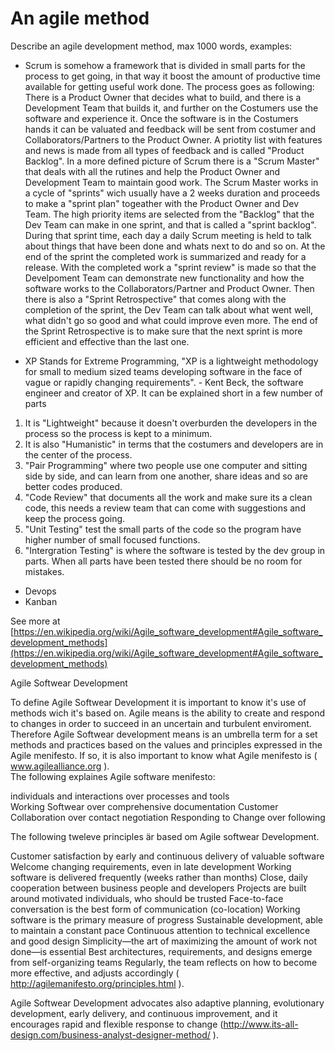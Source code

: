 # An agile method

Describe an agile development method, max 1000 words, examples:

* Scrum is somehow a framework that is divided in small parts for the process to get going, in that way it boost the amount
of productive time available for getting useful work done. The process goes as following: There is a Product Owner that decides what to build,
and there is a Development Team that builds it, and further on the Costumers use the software and experience it. Once the software is in the 
Costumers hands it can be valuated and feedback will be sent from costumer and Collaborators/Partners to the Product Owner. A priotity list with 
features and news is made from all types of feedback and is called "Product Backlog". In a more defined picture of Scrum there is a "Scrum Master" 
that deals with all the rutines and help the Product Owner and Development Team to maintain good work. The Scrum Master works in a cycle of "sprints"
wich usually have a 2 weeks duration and proceeds to make a "sprint plan" togeather with the Product Owner and Dev Team. The high priority items
are selected from the "Backlog" that the Dev Team can make in one sprint, and that is called a "sprint backlog". During that sprint time, each day
a daily Scrum meeting is held to talk about things that have been done and whats next to do and so on. At the end of the sprint the completed
work is summarized and ready for a release. With the completed work a "sprint review" is made so that the Develpoment Team can demonstrate
new functionality and how the software works to the Collaborators/Partner and Product Owner. Then there is also a "Sprint Retrospective" that comes 
along with the completion of the sprint, the Dev Team can talk about what went well, what didn't go so good and what could improve even more. 
The end of the Sprint Retrospective is to make sure that the next sprint is more efficient and effective than the last one. 

* XP Stands for Extreme Programming, "XP is a lightweight methodology for small to medium sized teams developing software in the face of vague or
rapidly changing requirements". - Kent Beck, the software engineer and creator of XP. It can be explained short in a few number of parts
1. It is "Lightweight" because it doesn't overburden the developers in the process so the process is kept to a minimum.
2. It is also "Humanistic" in terms that the costumers and developers are in the center of the process. 
3. "Pair Programming" where two people use one computer and sitting side by side, and can learn from one another, share ideas and so are better
codes produced.
4. "Code Review" that documents all the work and make sure its a clean code, this needs a review team that can come with suggestions and keep the
process going.
5. "Unit Testing" test the small parts of the code so the program have higher number of small focused functions.
6. "Intergration Testing" is where the software is tested by the dev group in parts. When all parts have been tested there should be no room for
mistakes.

* Devops
* Kanban

See more at [https://en.wikipedia.org/wiki/Agile_software_development#Agile_software_development_methods](https://en.wikipedia.org/wiki/Agile_software_development#Agile_software_development_methods)

Agile Softwear Development 

To define Agile Softwear Development it is important to know it's use of methods wich it's based on. 
Agile means is the ability to create and respond to changes in order to succeed in an uncertain and turbulent enviroment. 
Therefore Agile Softwear development means is an umbrella term for a set methods and practices based on the values and principles 
expressed in the Agile menifesto. If so, it is also important to know what Agile menifesto is ( www.agilealliance.org ).  
The following explaines Agile software menifesto: 


individuals and interactions over processes and tools	
Working Softwear over comprehensive documentation 
Customer Collaboration over contact negotiation
Responding to Change over following 

The following tweleve principles är based om Agile softwear Development. 
 
Customer satisfaction by early and continuous delivery of valuable software
Welcome changing requirements, even in late development
Working software is delivered frequently (weeks rather than months)
Close, daily cooperation between business people and developers
Projects are built around motivated individuals, who should be trusted
Face-to-face conversation is the best form of communication (co-location)
Working software is the primary measure of progress
Sustainable development, able to maintain a constant pace
Continuous attention to technical excellence and good design
Simplicity—the art of maximizing the amount of work not done—is essential
Best architectures, requirements, and designs emerge from self-organizing teams
Regularly, the team reflects on how to become more effective, and adjusts accordingly
( http://agilemanifesto.org/principles.html ). 



Agile Softwear Development advocates  also adaptive planning, evolutionary development, early delivery, and continuous improvement, 
and it encourages rapid and flexible response to change  (http://www.its-all-design.com/business-analyst-designer-method/ ). 
 